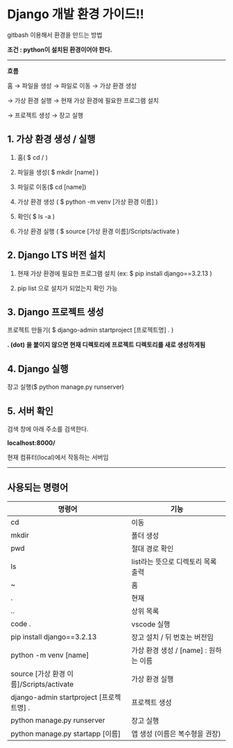# Django 개발 환경 가이드!!

gitbash 이용해서 환경을 만드는 방법

**조건 : python이 설치된 환경이어야 한다.**



----

**흐름**

홈 → 파일을 생성 → 파일로 이동 →   가상 환경 생성  

→  가상 환경 실행 → 현재 가상 환경에 필요한 프로그램 설치 

→   프로젝트 생성 → 장고 실행



## 1. 가상 환경 생성 / 실행

1.  홈( $ cd / )

2.  파일을 생성( $ mkdir [name] )

3.  파일로 이동($ cd [name]) 

4.  가상 환경 생성 ( $ python -m venv [가상 환경 이름] )

5.  확인( $ ls -a )

6.  가상 환경 실행 ( $ source [가상 환경 이름]/Scripts/activate ) 



## 2. Django LTS 버전 설치

1.  현재 가상 환경에 필요한 프로그램 설치 (ex: $  pip install django==3.2.13 )   

2.  pip list 으로 설치가 되었는지 확인 가능 



## 3. Django 프로젝트 생성

프로젝트 만들기( $ django-admin startproject [프로젝트명] . )

**. (dot) 을 붙이지 않으면 현재 디렉토리에 프로젝트 디렉토리를 새로 생성하게됨**

## 4. Django 실행

장고 실행($ python manage.py runserver)



## 5. 서버 확인

검색 창에 아래 주소를 검색한다.

**localhost:8000/**

현재 컴퓨터(local)에서 작동하는 서버임

-----



## 사용되는 명령어

| 명령어                                   | 기능                                  |
| ---------------------------------------- | ------------------------------------- |
| cd                                       | 이동                                  |
| mkdir                                    | 폴더 생성                             |
| pwd                                      | 절대 경로 확인                        |
| ls                                       | list라는 뜻으로 디렉토리 목록 출력    |
| ~                                        | 홈                                    |
| .                                        | 현재                                  |
| ..                                       | 상위 목록                             |
| code .                                   | vscode 실행                           |
| pip install django==3.2.13               | 장고 설치 / 뒤 번호는 버전임          |
| python -m venv [name]                    | 가상 환경 생성 / [name] : 원하는 이름 |
| source [가상 환경 이름]/Scripts/activate | 가상 환경 실행                        |
| django-admin startproject [프로젝트명] . | 프로젝트 생성                         |
| python manage.py runserver               | 장고 실행                             |
| python manage.py startapp [이름]         | 앱 생성 (이름은 복수형을 권장)        |

